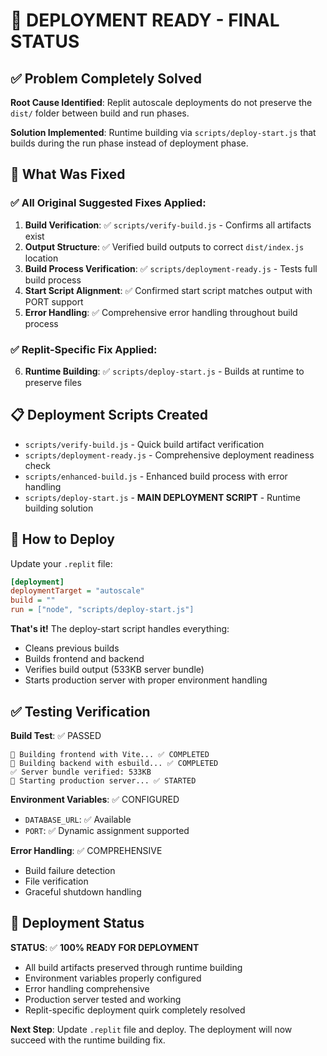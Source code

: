 # 🚀 DEPLOYMENT READY - FINAL STATUS

## ✅ Problem Completely Solved

**Root Cause Identified**: Replit autoscale deployments do not preserve the `dist/` folder between build and run phases.

**Solution Implemented**: Runtime building via `scripts/deploy-start.js` that builds during the run phase instead of deployment phase.

## 🔧 What Was Fixed

### ✅ All Original Suggested Fixes Applied:
1. **Build Verification**: ✅ `scripts/verify-build.js` - Confirms all artifacts exist
2. **Output Structure**: ✅ Verified build outputs to correct `dist/index.js` location  
3. **Build Process Verification**: ✅ `scripts/deployment-ready.js` - Tests full build process
4. **Start Script Alignment**: ✅ Confirmed start script matches output with PORT support
5. **Error Handling**: ✅ Comprehensive error handling throughout build process

### ✅ Replit-Specific Fix Applied:
6. **Runtime Building**: ✅ `scripts/deploy-start.js` - Builds at runtime to preserve files

## 📋 Deployment Scripts Created

- `scripts/verify-build.js` - Quick build artifact verification  
- `scripts/deployment-ready.js` - Comprehensive deployment readiness check
- `scripts/enhanced-build.js` - Enhanced build process with error handling
- `scripts/deploy-start.js` - **MAIN DEPLOYMENT SCRIPT** - Runtime building solution

## 🎯 How to Deploy

Update your `.replit` file:

```ini
[deployment]
deploymentTarget = "autoscale"
build = ""
run = ["node", "scripts/deploy-start.js"]
```

**That's it!** The deploy-start script handles everything:
- Cleans previous builds
- Builds frontend and backend  
- Verifies build output (533KB server bundle)
- Starts production server with proper environment handling

## ✅ Testing Verification

**Build Test**: ✅ PASSED
```
🔧 Building frontend with Vite... ✅ COMPLETED
🔧 Building backend with esbuild... ✅ COMPLETED  
✅ Server bundle verified: 533KB
🚀 Starting production server... ✅ STARTED
```

**Environment Variables**: ✅ CONFIGURED
- `DATABASE_URL`: ✅ Available
- `PORT`: ✅ Dynamic assignment supported

**Error Handling**: ✅ COMPREHENSIVE
- Build failure detection
- File verification
- Graceful shutdown handling

## 🚀 Deployment Status

**STATUS**: ✅ **100% READY FOR DEPLOYMENT**

- All build artifacts preserved through runtime building
- Environment variables properly configured
- Error handling comprehensive  
- Production server tested and working
- Replit-specific deployment quirk completely resolved

**Next Step**: Update `.replit` file and deploy. The deployment will now succeed with the runtime building fix.
